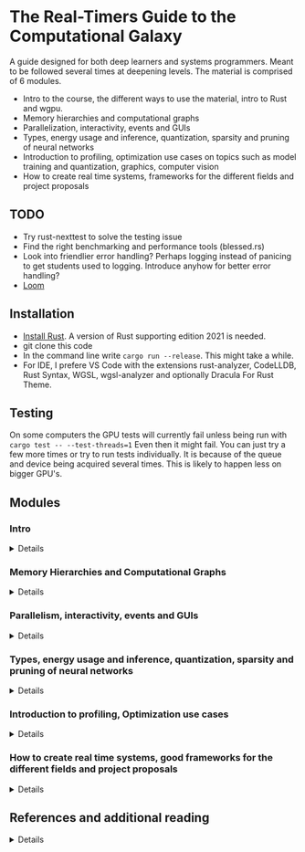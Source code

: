 # The Real-Timers Guide to the Computational Galaxy
A guide designed for both deep learners and systems programmers. Meant to be followed several times at
deepening levels.
The material is comprised of 6 modules.

* Intro to the course, the different ways to use the material, intro to Rust and wgpu.
* Memory hierarchies and computational graphs
* Parallelization, interactivity, events and GUIs
* Types, energy usage and inference, quantization, sparsity and pruning of neural networks
* Introduction to profiling, optimization use cases on topics such as model
training and quantization, graphics, computer vision
* How to create real time systems, frameworks for the different fields and project proposals

## TODO

* Try rust-nexttest to solve the testing issue
* Find the right benchmarking and performance tools (blessed.rs)
* Look into friendlier error handling? Perhaps logging instead of panicing to
get students used to logging. Introduce anyhow for better error handling?
* [Loom](https://docs.rs/loom/latest/loom/)

## Installation

* [Install Rust](https://www.rust-lang.org/tools/install). A version of Rust supporting edition 2021 is needed.
* git clone this code
* In the command line write ```cargo run --release```. This might take a while.
* For IDE, I prefere VS Code with the extensions rust-analyzer, CodeLLDB, Rust Syntax,
WGSL, wgsl-analyzer and optionally Dracula For Rust Theme.

## Testing
On some computers the GPU tests will currently fail unless being run with ```cargo test -- --test-threads=1```
Even then it might fail. You can just try a few more times or try to run tests individually.
It is because of the queue and device being acquired several times.
This is likely to happen less on bigger GPU's.

## Modules

### Intro
<details>

* Why should you use this material
* How to use the materials as a student and a teacher.
* Which level is for who and what does it require

#### Intro to Rust

* Project setup
* How to compile
* What are types
* Borrow checker - shared and mutable references
* Move, Copy and Clone
* Iterators
* (Iterators - slightly more detailed)
* Option, Result - everywhere
* Enums & Match statements
* (Smart pointers)
* (Traits)
* (Clippy)
* (fmt)

</details>

### Memory Hierarchies and Computational Graphs
<details>

#### Intro and Getting Started

* Intro to the code framework
* Compilers
* Frequent commands and FAQ

#### The CPU and memory hierarchies

* Intro to memory hierarchies
* (Virtualized memory)
* Pointers, Heap and Stack, Dynamic Arrays
* The CPU-side memory hierarchies
* Pipelines and branch prediction
* Inlining
* (Pointers and smart pointers)
* (Garbage collectors)

#### Computational Graphs (Low code)

* Intro to computational graphs - overview of immediate, graph and compiled graph
* The network we want to support
* What's in a tensor
* Data dependencies and control dependencies
* (Intermediate representations)
* (Compiler verifications and the restrict keyword)
* Testing the correctness of the nodes
* (Graph representations)
* (Perspective to render graphs)

#### Intro to GPU's

* Brief intro to GPU's
* (Shared memory, warp shuffling and distributed shared memory)
* (Synchronization)
* (SPIR-V & GLSL/HLSL)
* Intro to wgpu
* (Setup of wgpu)

#### Immediate GPU computation

* Building the first compute node
* GPU's in greater detail
* Pipelining, Warp Divergence, Occupancy and Overlap
* Building the remaining compute nodes
* Testing the whole thing in immediate mode
* (Caching shaders)

#### Building a Computational Graph

* Seeing the CPU-GPU memory hierarchies
* Transfers
* Building a computational graph
* Testing the computational graph

#### Building a Computational Graph Compiler

* Seeing the GPU memory hierarchy - caches, shared memory and RAM
* Graph compilers and OP codes
* Swapping operators for fused versions
* Building a graph compiler
* Testing the graph compiler
* (Metaprogramming - Shaders are just strings!)
* (Decomposing to OP codes)
* (A toy example with OP codes)
* (Additional ideas for compiler optimization, buffer reusage, matrix reusage)

#### Closing Remarks

* Comparing CPU, immediate, immediate with shader caching, computational graph and compiled computational graph.
* How does this relate to torch.compile?
* Where to go from here?

#### (Exercises - do at least 1)

* (Implement a version of the linear layer functions which uses shared memory and tiling)
* (Implement the tree reduction version of the sum function and add it to the softmax function.
Also compare the single pass and the tree reduction performance graphs. [Reference](https://developer.download.nvidia.com/assets/cuda/files/reduction.pdf))
* (Implement a max pooling operator in all levels and implement tests)
* (Implement a convolution operator in all levels and implement tests)
* (Add reusable buffers to the computational graph system)
* (Extend the computational graph with inplace operation for the ReLU operator)

</details>

### Parallelism, interactivity, events and GUIs
<details>

* Data parallelism, work stealing - rayon
* Data parallelism, non-work stealing - crossbeam
* Mutex
* Async
* Atomic
* Threads
* GPU
* (Sparsity)
* (Random Access and Monte Carlo (Gyro Dropout))
* (Branchless programming)
* (SIMD)
* (Sorting)
* Channels
* Events
* Key and Mouse events
* Event Loops
* (GUIs & egui)
* (Examine egui-winit-wgpu template)
* (Graph representations - pointers and indices)
* (Trees using indices)
* (Parallel work on graphs)

#### (Specializations/Exercise - Pick items worth a total of 3 points or more, write a 10+ lines interpretation of each item)

* (1 - Data-oriented design - Entity component systems)
* (1 - Array of Structs, Structs of Arrays, Auto-Vectorization)
* (1 - Linearized octrees)
* (2 - Sorting kernels in divergent workloads - Wavefront path tracing)
* (4 - ORB-SLAM - design and a warning about trying to code it)
* (4 - Nanite)
* (1 - PyTorch - Data-Distributed-Parallelism)
* (1 - PyTorch - Model-Distributed-Parallelism)
* (2 - Shadertoy)
* (1 - Gyro Dropout - MLSys 2022)
* (1 - Hierarchical Frustum Culling)
* (2 - Flash Attention)
* (2 - Custom memory allocators)
* (2 - [JAX](https://jax.readthedocs.io/en/latest/notebooks/Common_Gotchas_in_JAX.html))

#### (Exercise)

* Describe the base architecture of the egui-winit-wgpu template.
Expand on the template and program some things (needs suggestions)
using some of the primitives introduced in the module

</details>

### Types, energy usage and inference, quantization, sparsity and pruning of neural networks
<details>

* Floats
* Float precision
* (Fast inverse square root)
* Integers
* (Bit tricks)
* (Basic compression)
* Energy usage
* (Batch based data processing)
* Inference
* Quantization
* Sparsity
* Pruning
* (Tensor Cores)
* (Using integers instead of strings in hash tables)

#### (Specializations - Group discussion and presentation)

* (Packing bits for atomic operators)
* (Inverse depth buffers)
* (Bittricks, packing normals and colors)
* (Morton codes / Z-order curves, tiling and GPU textures)
* (Calculating compression precision in a lossy point cloud compression scheme)
* (DLSS)
* (Real-Time Texture Decompression and Upsampling)
* (2:4 sparsity with Tensor Cores)

#### (Exercise)

* (Find a suitable model and inference library.
Perform inference.
Optimize the model and inference process.
Can you do inferencing on one thread,
training on another and swap in the new model?
ADD SUGGESTED MODELS)

</details>

### Introduction to profiling, Optimization use cases
<details>

* Profilers (PyTorch, web, GPU, general)

#### Specializations

* Training a neural network
* Optimizing a neural network for inference
* Running Yolo
* Optimizing a point cloud renderer
* Optimizing a path tracer

#### (Exercise)

* (Try out the profilers relevant to your own system with some sample programs.)

</details>

### How to create real time systems, good frameworks for the different fields and project proposals
<details>

* Starting with a simple prototype
* Identify your components
* Single threaded correct implementation -> Testing to avoid regression
* Optimize

#### Tips and tricks in real time systems

* (memcpy)
* (Hot loops, event loops)
* (Allocations in a hot loop)
* (System calls - hoist out of the hot loop)
* (Logging and printing)
* (Bindings - PyO3 and cxx)
* (Walk, don't run, testing for correctness before optimization)
* (Don't use abbreviations)
* (Don't use postfix incrementation++)
* (When to care about software engineering and when to care about performance)
* (Don't use a string key/identifier or integer, when a type safe enum will do the job)
* (Hard coding types)
* (Cognitive load, and delaying errors to after the first draft - deliberate development vs. debugging)
* (Prefer stateless programming, minimize stateful programming (functional inspiration))
* (Implicit casting)
* (Compression)
* (Know your system - mobile, laptop, desktop, integrated memory, which GPU)
* (Use version control even for solo development)
* (Am I copying/cloning things that don't need to be copied?)
* (Check/validate everything before the hot loop)
* (Anything that can be immutable, should be immutable - aliasing!)
* (Testing and Seeding RNG's)
* (Timing real-time systems and how to escape or offload compute)

#### Components - libraries/frameworks

[blessed](https://blessed.rs/crates)  
[rayon](https://github.com/rayon-rs/rayon)  
[egui](https://github.com/emilk/egui)  
[wonnx](https://github.com/webonnx/wonnx)  
[tch](https://github.com/LaurentMazare/tch-rs)  
[winit](https://github.com/rust-windowing/winit)  
[cv](https://github.com/rust-cv/cv)  
[ultraviolet](https://github.com/fu5ha/ultraviolet)  
[arewelearningyet](https://www.arewelearningyet.com/neural-networks/)  
[burn](https://github.com/burn-rs/burn)  

#### Specializations - Project proposals

* Virtual 3D scanner for a point cloud dataset
* EEG system
* Change the latent variables in a network using GUI, optimize the network
* Point cloud renderer
* Real-time style transfer on a web cam feed
* Rendering fractals influenced by a web cam feed
* Eye tracking -> Present to screen and read from web cam ->
feature extraction -> classifier -> intervention signal ->
reading app (Wolfgang Fuhl, PISTOL, fixation detection)
* Bird classification from sound / Real-time classification of sound (Xeno-canto database)
* Who is talking? Real-time classification of sound
* Are you dyslexic? Eye tracking classifier
* Cognitive load tracker - Eyes & pupil dilation and online estimation of
signal strength (pupils vs. sound for the hearing impaired)

#### What makes for a good project?

* What is your concept/project?
* Which concepts from the previous material do you think
are relevant to your project and why?
* Preprocessing your data?
* How do you adapt to your chosen/available platform?
* Which libraries did you choose for this problem?
* How fast did you get to your minimum viable product?
* Which steps did you take from there and why?
* How did you determine which parts of your system to optimize?
* What else would you like to do with your system?

</details>

## References and additional reading
<details>

[High Performance Machine Learning](https://engineering.nyu.edu/sites/default/files/2022-01/ECE_GY_9143_S22.pdf)  
[High Performance Machine Learning](https://www.cs.columbia.edu/wp-content/uploads/2022/08/HPML-Fall2022-columbia.pdf)  
[Flash Attention](https://github.com/HazyResearch/flash-attention)  
[Branchless Programming](https://www.youtube.com/watch?v=g-WPhYREFjk)  
[The Rust Programming Language](https://doc.rust-lang.org/book/title-page.html)  
[Learn wgpu](https://sotrh.github.io/learn-wgpu/)  
[Install Rust](https://www.rust-lang.org/tools/install)  
[wgpu](https://wgpu.rs/)  
[ShaderToy](https://www.shadertoy.com/)  
[Inigo Quilez](https://iquilezles.org/articles/)  
[ORB-SLAM](https://arxiv.org/abs/1502.00956)  
[ORB-SLAM2](https://arxiv.org/abs/1610.06475)  
[Z-order curves](https://www.nocentino.com/Nocentino10.pdf)  
[Linearised Trees on the GPU](https://developer.nvidia.com/blog/thinking-parallel-part-iii-tree-construction-gpu/)  
[Vivienne Sze - Energy Efficient AI](https://www.youtube.com/watch?v=WbLQqPw_n88)  
[Visual Computing - Stanford](https://gfxcourses.stanford.edu/cs348k/spring23)  
[Parallel Computing - Stanford](https://gfxcourses.stanford.edu/cs149/fall21)  
[Rust Profiling](https://nnethercote.github.io/perf-book/profiling.html)  
[RenderDoc](https://renderdoc.org/)  
[Book of Shaders](https://thebookofshaders.com/)  
[Scratchapixel](https://www.scratchapixel.com/)  
[Ray Tracing in One Weekend](https://raytracing.github.io/)
[Physically Based Rendering](https://www.pbrt.org/)
[Crafting Interpreters](https://craftinginterpreters.com/)
</details>
